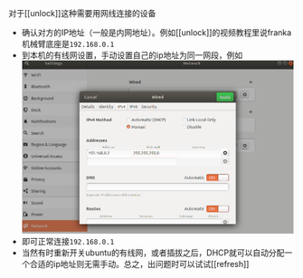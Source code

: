 对于[[unlock]]这种需要用网线连接的设备
- 确认对方的IP地址（一般是内网地址）。例如[[unlock]]的视频教程里说franka机械臂底座是`192.168.0.1`
- 到本机的有线网设置，手动设置自己的ip地址为同一网段，例如![](wired-connection.png)
- 即可正常连接`192.168.0.1`
- 当然有时重新开关ubuntu的有线网，或者插拔之后，DHCP就可以自动分配一个合适的ip地址则无需手动。总之，出问题时可以试试[[refresh]]